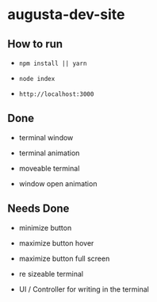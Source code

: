 # augusta-dev-site

## How to run

-   `npm install || yarn`

-   `node index`

-   `http://localhost:3000`

## Done

-   terminal window

-   terminal animation

-   moveable terminal

-   window open animation

## Needs Done

-   minimize button

-   maximize button hover

-   maximize button full screen

-   re sizeable terminal

-   UI / Controller for writing in the terminal
